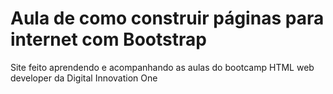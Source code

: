 # Aula de como construir páginas para internet com Bootstrap
Site feito aprendendo e acompanhando as aulas do bootcamp HTML web developer da Digital Innovation One
